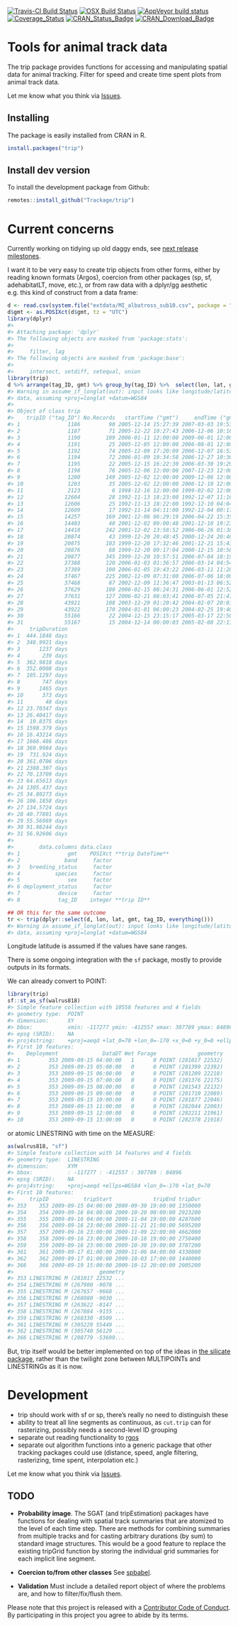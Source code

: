 
<!-- README.md is generated from README.Rmd. Please edit that file -->

[![Travis-CI Build
Status](http://badges.herokuapp.com/travis/Trackage/trip?branch=master&env=BUILD_NAME=trusty_release&label=linux)](https://travis-ci.org/Trackage/trip)
[![OSX Build
Status](http://badges.herokuapp.com/travis/Trackage/trip?branch=master&env=BUILD_NAME=osx_release&label=osx)](https://travis-ci.org/Trackage/trip)
[![AppVeyor build
status](https://ci.appveyor.com/api/projects/status/github/Trackage/trip?branch=master&svg=true)](https://ci.appveyor.com/project/Trackage/trip)[![Coverage\_Status](https://img.shields.io/codecov/c/github/Trackage/trip/master.svg)](https://codecov.io/github/Trackage/trip?branch=master)
[![CRAN\_Status\_Badge](http://www.r-pkg.org/badges/version/trip)](https://cran.r-project.org/package=trip)
[![CRAN\_Download\_Badge](http://cranlogs.r-pkg.org/badges/trip)](https://cran.r-project.org/package=trip)

# Tools for animal track data

The trip package provides functions for accessing and manipulating
spatial data for animal tracking. Filter for speed and create time spent
plots from animal track data.

Let me know what you think via
[Issues](https://github.com/Trackage/trip/issues).

## Installing

The package is easily installed from CRAN in R.

``` r
install.packages("trip")
```

## Install dev version

To install the development package from Github:

``` r
remotes::install_github("Trackage/trip")
```

# Current concerns

Currently working on tidying up old daggy ends, see [next release
milestones](https://github.com/Trackage/trip/milestone/2).

I want it to be very easy to create trip objects from other forms,
either by reading known formats (Argos), coercion from other packages
(sp, sf, adehabitatLT, move, etc.), or from raw data with a dplyr/gg
aesthetic e.g. this kind of construct from a data
frame:

``` r
d <- read.csv(system.file("extdata/MI_albatross_sub10.csv", package = "trip"), stringsAsFactors = FALSE)
d$gmt <- as.POSIXct(d$gmt, tz = "UTC")
library(dplyr)
#> 
#> Attaching package: 'dplyr'
#> The following objects are masked from 'package:stats':
#> 
#>     filter, lag
#> The following objects are masked from 'package:base':
#> 
#>     intersect, setdiff, setequal, union
library(trip)
d %>% arrange(tag_ID, gmt) %>% group_by(tag_ID) %>%  select(lon, lat, gmt, everything()) %>% trip()
#> Warning in assume_if_longlat(out): input looks like longitude/latitude
#> data, assuming +proj=longlat +datum=WGS84
#> 
#> Object of class trip
#>    tripID ("tag_ID") No.Records   startTime ("gmt")     endTime ("gmt")
#> 1               1186         90 2005-12-14 15:27:39 2007-03-03 19:53:49
#> 2               1187         71 2005-12-22 10:27:43 2006-12-06 10:16:23
#> 3               1190        109 2006-01-11 12:00:00 2009-06-01 12:00:00
#> 4               1191         25 2005-12-05 12:00:00 2006-08-01 12:00:00
#> 5               1192         74 2005-12-09 17:20:09 2006-12-07 16:53:54
#> 6               1194         72 2006-01-09 10:34:58 2006-12-27 10:36:06
#> 7               1195         22 2005-12-15 16:22:30 2006-03-30 19:29:15
#> 8               1198         76 2005-12-06 12:00:00 2007-12-23 12:00:00
#> 9               1200        149 2005-12-02 12:00:00 2009-12-06 12:00:00
#> 10              1203         35 2005-12-02 12:00:00 2006-12-10 12:00:00
#> 11              2123          6 1998-12-16 12:00:00 1999-02-02 12:00:00
#> 12             12604         28 1992-11-13 18:23:00 1992-12-07 11:16:00
#> 13             12606         25 1992-11-13 18:22:00 1992-12-10 04:04:00
#> 14             12609         17 1992-11-14 04:11:00 1992-12-04 00:17:00
#> 15             14257        169 2001-12-06 06:29:19 2006-04-22 15:35:34
#> 16             14403         48 2001-12-02 09:00:48 2001-12-18 19:23:05
#> 17             14418        242 2001-12-02 13:58:52 2006-06-26 01:38:46
#> 18             20874         43 1999-12-20 20:48:45 2000-12-24 20:46:29
#> 19             20875        103 1999-12-20 17:32:46 2001-12-21 15:43:17
#> 20             20876         68 1999-12-20 09:17:04 2000-12-15 10:58:48
#> 21             20877        345 1999-12-20 10:57:51 2006-07-04 18:19:19
#> 22             37388        120 2006-01-03 01:36:57 2006-03-14 04:54:22
#> 23             37389        100 2006-01-05 19:43:22 2006-03-11 11:28:12
#> 24             37467        225 2002-12-09 07:31:00 2006-07-06 18:00:50
#> 25             37468         87 2002-12-09 11:36:47 2003-01-13 06:52:43
#> 26             37629        100 2006-02-15 08:24:31 2006-06-01 12:52:08
#> 27             37631        127 2006-02-21 08:03:41 2006-07-05 21:47:57
#> 28             43921        108 2003-12-29 01:20:42 2004-02-07 20:01:02
#> 29             43922        170 2004-01-01 06:00:23 2004-02-25 19:40:44
#> 30             55166         22 2004-12-15 23:15:17 2005-03-17 22:50:00
#> 31             55167         15 2004-12-14 00:00:03 2005-02-08 22:13:35
#>     tripDuration
#> 1  444.1848 days
#> 2  348.9921 days
#> 3      1237 days
#> 4       239 days
#> 5  362.9818 days
#> 6  352.0008 days
#> 7  105.1297 days
#> 8       747 days
#> 9      1465 days
#> 10      373 days
#> 11       48 days
#> 12 23.70347 days
#> 13 26.40417 days
#> 14  19.8375 days
#> 15 1598.379 days
#> 16 16.43214 days
#> 17 1666.486 days
#> 18 369.9984 days
#> 19  731.924 days
#> 20 361.0706 days
#> 21 2388.307 days
#> 22 70.13709 days
#> 23 64.65613 days
#> 24 1305.437 days
#> 25 34.80273 days
#> 26 106.1858 days
#> 27 134.5724 days
#> 28 40.77801 days
#> 29 55.56969 days
#> 30 91.98244 days
#> 31 56.92606 days
#> 
#>        data.columns data.class                  
#> 1               gmt    POSIXct **trip DateTime**
#> 2              band     factor                  
#> 3   breeding_status     factor                  
#> 4           species     factor                  
#> 5               sex     factor                  
#> 6 deployment_status     factor                  
#> 7            device     factor                  
#> 8            tag_ID    integer **trip ID**

## OR this for the same outcome
tr <- trip(dplyr::select(d, lon, lat, gmt, tag_ID, everything()))
#> Warning in assume_if_longlat(out): input looks like longitude/latitude
#> data, assuming +proj=longlat +datum=WGS84
```

Longitude latitude is assumed if the values have sane ranges.

There is some ongoing integration with the `sf` package, mostly to
provide outputs in its formats.

We can already convert to POINT:

``` r
library(trip)
sf::st_as_sf(walrus818)
#> Simple feature collection with 10558 features and 4 fields
#> geometry type:  POINT
#> dimension:      XY
#> bbox:           xmin: -117277 ymin: -412557 xmax: 307789 ymax: 84896
#> epsg (SRID):    NA
#> proj4string:    +proj=aeqd +lat_0=70 +lon_0=-170 +x_0=0 +y_0=0 +ellps=WGS84 +units=m +no_defs
#> First 10 features:
#>    Deployment              DataDT Wet Forage             geometry
#> 1         353 2009-09-15 04:00:00   1      0 POINT (281017 22532)
#> 2         353 2009-09-15 05:00:00   0      0 POINT (281399 22392)
#> 3         353 2009-09-15 06:00:00   0      0 POINT (281209 22218)
#> 4         353 2009-09-15 07:00:00   0      0 POINT (281376 22175)
#> 5         353 2009-09-15 08:00:00   0      0 POINT (281543 22132)
#> 6         353 2009-09-15 09:00:00   0      0 POINT (281710 22089)
#> 7         353 2009-09-15 10:00:00   0      0 POINT (281877 22046)
#> 8         353 2009-09-15 11:00:00   0      0 POINT (282044 22003)
#> 9         353 2009-09-15 12:00:00   0      0 POINT (282211 21961)
#> 10        353 2009-09-15 13:00:00   0      0 POINT (282378 21918)
```

or atomic LINESTRING with time on the MEASURE:

``` r
as(walrus818, "sf")
#> Simple feature collection with 14 features and 4 fields
#> geometry type:  LINESTRING
#> dimension:      XYM
#> bbox:           : -117277 : -412557 : 307789 : 84896
#> epsg (SRID):    NA
#> proj4string:    +proj=aeqd +ellps=WGS84 +lon_0=-170 +lat_0=70
#> First 10 features:
#>     tripID           tripStart             tripEnd tripDur
#> 353    353 2009-09-15 04:00:00 2009-09-30 19:00:00 1350000
#> 354    354 2009-09-16 04:00:00 2009-10-20 00:00:00 2923200
#> 355    355 2009-09-16 04:00:00 2009-11-04 19:00:00 4287600
#> 356    356 2009-09-16 23:00:00 2009-11-21 21:00:00 5695200
#> 357    357 2009-09-16 23:00:00 2009-11-09 22:00:00 4662000
#> 358    358 2009-09-16 23:00:00 2009-10-18 19:00:00 2750400
#> 359    359 2009-09-16 23:00:00 2009-10-30 19:00:00 3787200
#> 361    361 2009-09-17 01:00:00 2009-11-06 04:00:00 4330800
#> 362    362 2009-09-17 01:00:00 2009-10-03 17:00:00 1440000
#> 366    366 2009-09-19 15:00:00 2009-10-12 20:00:00 2005200
#>                           geometry
#> 353 LINESTRING M (281017 22532 ...
#> 354 LINESTRING M (267900 -9078 ...
#> 355 LINESTRING M (267657 -9668 ...
#> 356 LINESTRING M (268080 -9030 ...
#> 357 LINESTRING M (263622 -8147 ...
#> 358 LINESTRING M (267884 -9155 ...
#> 359 LINESTRING M (268330 -8509 ...
#> 361 LINESTRING M (305229 55449 ...
#> 362 LINESTRING M (305740 56129 ...
#> 366 LINESTRING M (208779 -53699...
```

But, trip itself would be better implemented on top of the ideas in [the
silicate package](https://github.com/hypertidy/silicate/), rather than
the twilight zone between MULTIPOINTs and LINESTRINGs as it is now.

# Development

  - trip should work with sf or sp, there’s really no need to
    distinguish these
  - ability to treat all line segments as continuous, as `cut.trip` can
    for rasterizing, possibly needs a second-level ID grouping
  - separate out reading functionality to
    [rgos](https://github.com/mdsumner/rgos)
  - separate out algorithm functions into a generic package that other
    tracking packages could use (distance, speed, angle filtering,
    rasterizing, time spent, interpolation etc.)

Let me know what you think via
[Issues](https://github.com/Trackage/trip/issues).

## TODO

  - **Probability image**. The SGAT (and tripEstimation) packages have
    functions for dealing with spatial track summaries that are atomized
    to the level of each time step. There are methods for combining
    summaries from multiple tracks and for casting arbitrary durations
    (by sum) to standard image structures. This would be a good feature
    to replace the existing tripGrid function by storing the individual
    grid summaries for each implicit line segment.

  - **Coercion to/from other classes** See
    [spbabel](https://github.com/mdsumner/spbabel).

  - **Validation** Must include a detailed report object of where the
    problems are, and how to filter/fix/flush them.

Please note that this project is released with a [Contributor Code of
Conduct](CONDUCT.md). By participating in this project you agree to
abide by its terms.

